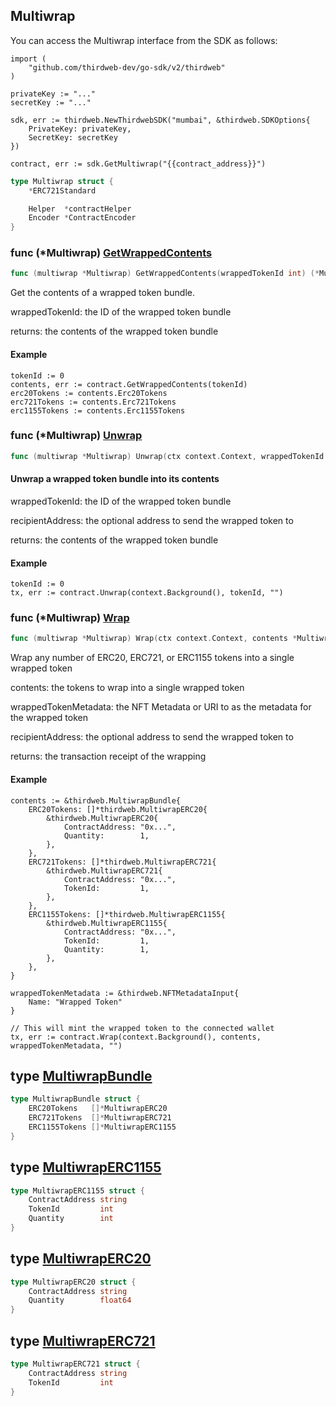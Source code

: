 
## Multiwrap

You can access the Multiwrap interface from the SDK as follows:

```
import (
	"github.com/thirdweb-dev/go-sdk/v2/thirdweb"
)

privateKey := "..."
secretKey := "..."

sdk, err := thirdweb.NewThirdwebSDK("mumbai", &thirdweb.SDKOptions{
	PrivateKey: privateKey,
	SecretKey: secretKey
})

contract, err := sdk.GetMultiwrap("{{contract_address}}")
```

```go
type Multiwrap struct {
    *ERC721Standard

    Helper  *contractHelper
    Encoder *ContractEncoder
}
```

### func \(\*Multiwrap\) [GetWrappedContents](<https://github.com/thirdweb-dev/go-sdk/blob/main/thirdweb/multiwrap.go#L79>)

```go
func (multiwrap *Multiwrap) GetWrappedContents(wrappedTokenId int) (*MultiwrapBundle, error)
```

Get the contents of a wrapped token bundle.

wrappedTokenId: the ID of the wrapped token bundle

returns: the contents of the wrapped token bundle

#### Example

```
tokenId := 0
contents, err := contract.GetWrappedContents(tokenId)
erc20Tokens := contents.Erc20Tokens
erc721Tokens := contents.Erc721Tokens
erc1155Tokens := contents.Erc1155Tokens
```

### func \(\*Multiwrap\) [Unwrap](<https://github.com/thirdweb-dev/go-sdk/blob/main/thirdweb/multiwrap.go#L213>)

```go
func (multiwrap *Multiwrap) Unwrap(ctx context.Context, wrappedTokenId int, recipientAddress string) (*types.Transaction, error)
```

#### Unwrap a wrapped token bundle into its contents

wrappedTokenId: the ID of the wrapped token bundle

recipientAddress: the optional address to send the wrapped token to

returns: the contents of the wrapped token bundle

#### Example

```
tokenId := 0
tx, err := contract.Unwrap(context.Background(), tokenId, "")
```

### func \(\*Multiwrap\) [Wrap](<https://github.com/thirdweb-dev/go-sdk/blob/main/thirdweb/multiwrap.go#L164>)

```go
func (multiwrap *Multiwrap) Wrap(ctx context.Context, contents *MultiwrapBundle, wrappedTokenMetadata interface{}, recipientAddress string) (*types.Transaction, error)
```

Wrap any number of ERC20, ERC721, or ERC1155 tokens into a single wrapped token

contents: the tokens to wrap into a single wrapped token

wrappedTokenMetadata: the NFT Metadata or URI to as the metadata for the wrapped token

recipientAddress: the optional address to send the wrapped token to

returns: the transaction receipt of the wrapping

#### Example

```
contents := &thirdweb.MultiwrapBundle{
	ERC20Tokens: []*thirdweb.MultiwrapERC20{
		&thirdweb.MultiwrapERC20{
			ContractAddress: "0x...",
			Quantity:        1,
		},
	},
	ERC721Tokens: []*thirdweb.MultiwrapERC721{
		&thirdweb.MultiwrapERC721{
			ContractAddress: "0x...",
			TokenId:         1,
		},
	},
	ERC1155Tokens: []*thirdweb.MultiwrapERC1155{
		&thirdweb.MultiwrapERC1155{
			ContractAddress: "0x...",
			TokenId:         1,
			Quantity:        1,
		},
	},
}

wrappedTokenMetadata := &thirdweb.NFTMetadataInput{
	Name: "Wrapped Token"
}

// This will mint the wrapped token to the connected wallet
tx, err := contract.Wrap(context.Background(), contents, wrappedTokenMetadata, "")
```

## type [MultiwrapBundle](<https://github.com/thirdweb-dev/go-sdk/blob/main/thirdweb/types.go#L230-L234>)

```go
type MultiwrapBundle struct {
    ERC20Tokens   []*MultiwrapERC20
    ERC721Tokens  []*MultiwrapERC721
    ERC1155Tokens []*MultiwrapERC1155
}
```

## type [MultiwrapERC1155](<https://github.com/thirdweb-dev/go-sdk/blob/main/thirdweb/types.go#L224-L228>)

```go
type MultiwrapERC1155 struct {
    ContractAddress string
    TokenId         int
    Quantity        int
}
```

## type [MultiwrapERC20](<https://github.com/thirdweb-dev/go-sdk/blob/main/thirdweb/types.go#L214-L217>)

```go
type MultiwrapERC20 struct {
    ContractAddress string
    Quantity        float64
}
```

## type [MultiwrapERC721](<https://github.com/thirdweb-dev/go-sdk/blob/main/thirdweb/types.go#L219-L222>)

```go
type MultiwrapERC721 struct {
    ContractAddress string
    TokenId         int
}
```
